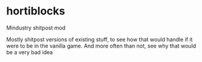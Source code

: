 # hortiblocks
Mindustry shitpost mod

Mostly shitpost versions of existing stuff, to see how that would handle if it were to be in the vanilla game. And more often than not, see why that would be a very bad idea
